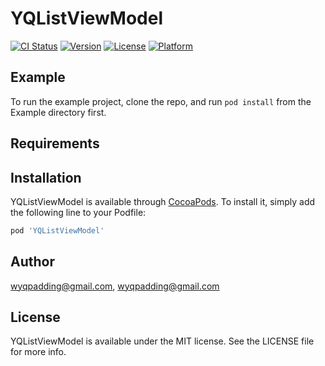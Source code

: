 # YQListViewModel

[![CI Status](https://img.shields.io/travis/wyqpadding@gmail.com/YQListViewModel.svg?style=flat)](https://travis-ci.org/wyqpadding@gmail.com/YQListViewModel)
[![Version](https://img.shields.io/cocoapods/v/YQListViewModel.svg?style=flat)](https://cocoapods.org/pods/YQListViewModel)
[![License](https://img.shields.io/cocoapods/l/YQListViewModel.svg?style=flat)](https://cocoapods.org/pods/YQListViewModel)
[![Platform](https://img.shields.io/cocoapods/p/YQListViewModel.svg?style=flat)](https://cocoapods.org/pods/YQListViewModel)

## Example

To run the example project, clone the repo, and run `pod install` from the Example directory first.

## Requirements

## Installation

YQListViewModel is available through [CocoaPods](https://cocoapods.org). To install
it, simply add the following line to your Podfile:

```ruby
pod 'YQListViewModel'
```

## Author

wyqpadding@gmail.com, wyqpadding@gmail.com

## License

YQListViewModel is available under the MIT license. See the LICENSE file for more info.

